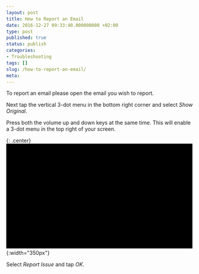 ```yaml
---
layout: post
title: How to Report an Email
date: 2016-12-27 09:33:40.000000000 +02:00
type: post
published: true
status: publish
categories:
- Troubleshooting
tags: []
slug: /how-to-report-an-email/
meta:
---
```


To report an email please open the email you wish to report.

Next tap the vertical 3-dot menu in the bottom right corner and select *Show Original*.

Press both the volume up and down keys at the same time. This will enable a 3-dot menu in the top right of your screen.

{: .center}
![Report Email](/assets/BlueMail_report-mail_slower.gif){:width="350px"}

Select *Report Issue* and tap *OK*.